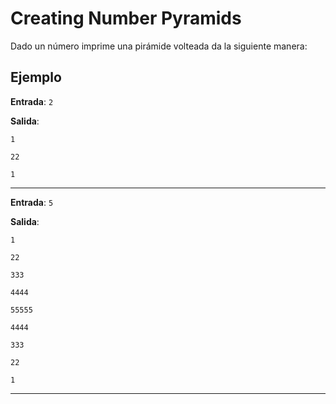 # Creating Number Pyramids

Dado un número imprime una pirámide volteada da la siguiente manera:

## Ejemplo

**Entrada**:
`2`

**Salida**:

`1`

`22`

`1`
____

**Entrada**:
`5`

**Salida**:

`1`

`22`

`333`

`4444`

`55555`

`4444`

`333`

`22`

`1`

____
